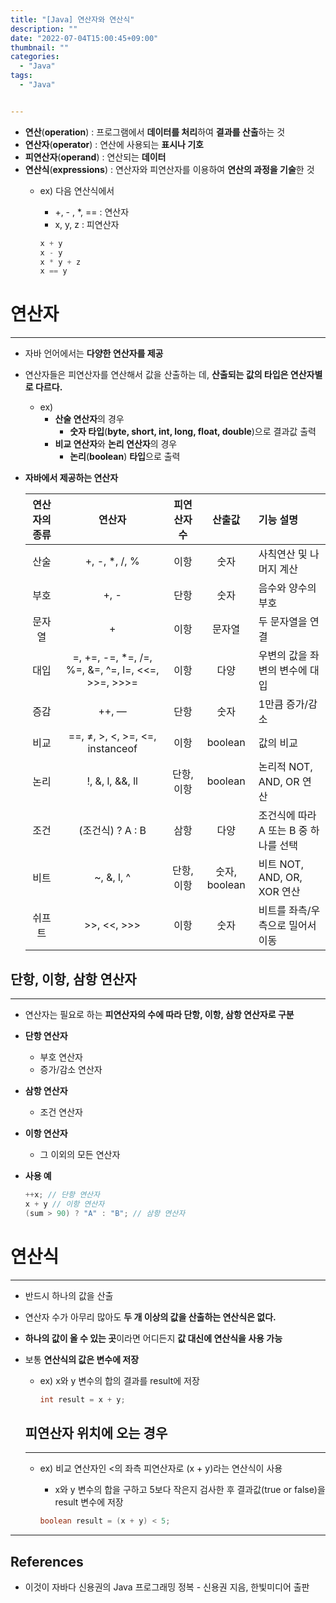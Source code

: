 ```yaml
---
title: "[Java] 연산자와 연산식"
description: ""
date: "2022-07-04T15:00:45+09:00"
thumbnail: ""
categories:
  - "Java"
tags:
  - "Java"


---
```

<!--more-->

- **연산**(**operation**) : 프로그램에서 **데이터를 처리**하여 **결과를 산출**하는 것
- **연산자**(**operator**) : 연산에 사용되는 **표시나 기호**
- **피연산자**(**operand**) : 연산되는 **데이터**
- **연산식**(**expressions**) : 연산자와 피연산자를 이용하여 **연산의 과정을 기술**한 것
    - ex) 다음 연산식에서
        - +, - , *, == : 연산자
        - x, y, z : 피연산자
        
        ```java
        x + y
        x - y
        x * y + z
        x == y
        ```
        

# 연산자

---

- 자바 언어에서는 **다양한 연산자를 제공**
- 연산자들은 피연산자를 연산해서 값을 산출하는 데, **산출되는 값의 타입은 연산자별로 다르다.**
    - ex)
        - **산술 연산자**의 경우
            - **숫자 타입**(**byte, short, int, long, float, double**)으로 결과값 출력
        - **비교 연산자**와 **논리 연산자**의 경우
            - **논리**(**boolean**) **타입**으로 출력
- **자바에서 제공하는 연산자**
    
    
    | 연산자의 종류 | 연산자 | 피연산자 수  | 산출값 | 기능 설명 |
    | :---: | :---: | :---: | :---: | :--- |
    | 산술 | +, -, *, /, % | 이항 | 숫자 | 사칙연산 및 나머지 계산 |
    | 부호 | +, - | 단항  | 숫자 | 음수와 양수의 부호 |
    | 문자열 | + | 이항 | 문자열 | 두 문자열을 연결 |
    | 대입 | =, +=, -=, *=, /=, %=, &=, ^=, l=, <<=, >>=, >>>= | 이항 | 다양 | 우변의 값을 좌변의 변수에 대입 |
    | 증감 | ++, — | 단항 | 숫자 | 1만큼 증가/감소 |
    | 비교 | ==, ≠, >, <, >=, <=, instanceof | 이항 | boolean | 값의 비교 |
    | 논리 | !, &, l, &&, ll | 단항, 이항 | boolean | 논리적 NOT, AND, OR 연산 |
    | 조건 | (조건식) ? A : B | 삼항 | 다양 | 조건식에 따라 A 또는 B 중 하나를 선택 |
    | 비트  | ~, &, l, ^ | 단항, 이항 | 숫자, boolean | 비트 NOT, AND, OR, XOR 연산 |
    | 쉬프트 | >>, <<, >>> | 이항  | 숫자 | 비트를 좌측/우측으로 밀어서 이동 |

## 단항, 이항, 삼항 연산자

---

- 연산자는 필요로 하는 **피연산자의 수에 따라 단항, 이항, 삼항 연산자로 구분**
- **단항 연산자**
    - 부호 연산자
    - 증가/감소 연산자
- **삼항 연산자**
    - 조건 연산자
- **이항 연산자**
    - 그 이외의 모든 연산자
- **사용 예**
    
    ```java
    ++x; // 단항 연산자
    x + y // 이항 연산자
    (sum > 90) ? "A" : "B"; // 삼항 연산자
    ```
    

# 연산식

---

- 반드시 하나의 값을 산출
- 연산자 수가 아무리 많아도 **두 개 이상의 값을 산출하는 연산식은 없다.**
- **하나의 값이 올 수 있는 곳**이라면 어디든지 **값 대신에 연산식을 사용 가능**
- 보통 **연산식의 값은 변수에 저장**
    - ex) x와 y 변수의 합의 결과를 result에 저장
        
        ```java
        int result = x + y;
        ```
        
    
    ## 피연산자 위치에 오는 경우
    
    ---
    
    - ex) 비교 연산자인 <의 좌측 피연산자로 (x + y)라는 연산식이 사용
        - x와 y 변수의 합을 구하고 5보다 작은지 검사한 후 결과값(true or false)을 result 변수에 저장
        
        ```java
        boolean result = (x + y) < 5;
        ```
        

---

## References

- 이것이 자바다 신용권의 Java 프로그래밍 정복 - 신용권 지음, 한빛미디어 출판